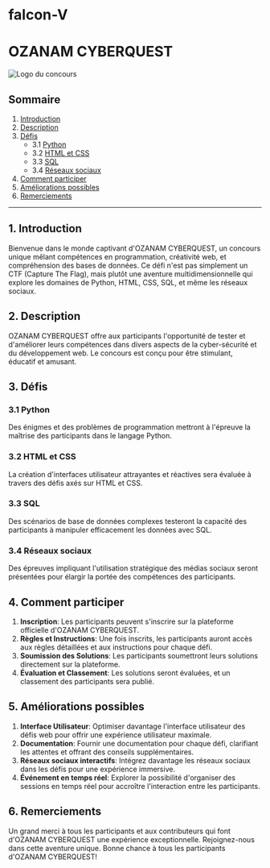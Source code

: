﻿# falcon-V
# OZANAM CYBERQUEST
![Logo du concours](https://spimods.github.io/falcon-V/images/logo.jpg)

## Sommaire

1. [Introduction](#introduction)
2. [Description](#description)
3. [Défis](#défis)
    - 3.1 [Python](#python)
    - 3.2 [HTML et CSS](#html-et-css)
    - 3.3 [SQL](#sql)
    - 3.4 [Réseaux sociaux](#réseaux-sociaux)
4. [Comment participer](#comment-participer)
5. [Améliorations possibles](#améliorations-possibles)
6. [Remerciements](#remerciements)

---

## 1. Introduction <a name="introduction"></a>

Bienvenue dans le monde captivant d'OZANAM CYBERQUEST, un concours unique mêlant compétences en programmation, créativité web, et compréhension des bases de données. Ce défi n'est pas simplement un CTF (Capture The Flag), mais plutôt une aventure multidimensionnelle qui explore les domaines de Python, HTML, CSS, SQL, et même les réseaux sociaux.

## 2. Description <a name="description"></a>

OZANAM CYBERQUEST offre aux participants l'opportunité de tester et d'améliorer leurs compétences dans divers aspects de la cyber-sécurité et du développement web. Le concours est conçu pour être stimulant, éducatif et amusant.

## 3. Défis <a name="défis"></a>

### 3.1 Python <a name="python"></a>

Des énigmes et des problèmes de programmation mettront à l'épreuve la maîtrise des participants dans le langage Python.

### 3.2 HTML et CSS <a name="html-et-css"></a>

La création d'interfaces utilisateur attrayantes et réactives sera évaluée à travers des défis axés sur HTML et CSS.

### 3.3 SQL <a name="sql"></a>

Des scénarios de base de données complexes testeront la capacité des participants à manipuler efficacement les données avec SQL.

### 3.4 Réseaux sociaux <a name="réseaux-sociaux"></a>

Des épreuves impliquant l'utilisation stratégique des médias sociaux seront présentées pour élargir la portée des compétences des participants.

## 4. Comment participer <a name="comment-participer"></a>

1. **Inscription**: Les participants peuvent s'inscrire sur la plateforme officielle d'OZANAM CYBERQUEST.
2. **Règles et Instructions**: Une fois inscrits, les participants auront accès aux règles détaillées et aux instructions pour chaque défi.
3. **Soumission des Solutions**: Les participants soumettront leurs solutions directement sur la plateforme.
4. **Évaluation et Classement**: Les solutions seront évaluées, et un classement des participants sera publié.

## 5. Améliorations possibles <a name="améliorations-possibles"></a>

1. **Interface Utilisateur**: Optimiser davantage l'interface utilisateur des défis web pour offrir une expérience utilisateur maximale.
2. **Documentation**: Fournir une documentation pour chaque défi, clarifiant les attentes et offrant des conseils supplémentaires.
3. **Réseaux sociaux interactifs**: Intégrez davantage les réseaux sociaux dans les défis pour une expérience immersive.
4. **Événement en temps réel**: Explorer la possibilité d'organiser des sessions en temps réel pour accroître l'interaction entre les participants.

## 6. Remerciements <a name="remerciements"></a>

Un grand merci à tous les participants et aux contributeurs qui font d'OZANAM CYBERQUEST une expérience exceptionnelle. Rejoignez-nous dans cette aventure unique. Bonne chance à tous les participants d'OZANAM CYBERQUEST!
